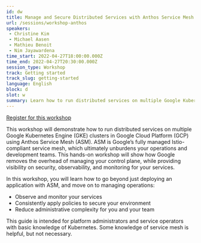 ```yaml
---
id: dw
title: Manage and Secure Distributed Services with Anthos Service Mesh
url: /sessions/workshop-anthos
speakers:
 - Christine Kim
 - Michael Aasen
 - Mathieu Benoit
 - Nim Jayawardena
time_start: 2022-04-27T18:00:00.000Z
time_end: 2022-04-27T20:30:00.000Z
session_type: Workshop
track: Getting started
track_slug: getting-started
language: English
block: d
slot: w
summary: Learn how to run distributed services on multiple Google Kubernetes Engine (GKE) clusters in Google Cloud Platform (GCP) using Anthos Service Mesh (ASM).
---
```


<a class="theme-btn btn-style-one text-white px-3 mb-2" target="_blank" href="https://us02web.zoom.us/webinar/register/WN_Ai0kok2RTCO-ki6SB4XkEw">Register for this workshop</a>

This workshop will demonstrate how to run distributed services on multiple Google Kubernetes Engine (GKE) clusters in Google Cloud Platform (GCP) using Anthos Service Mesh (ASM). ASM is Google’s fully managed Istio-compliant service mesh, which ultimately unburdens your operations and development teams. This hands-on workshop will show how Google removes the overhead of managing your control plane, while providing visibility on security, observability, and monitoring for your services.

In this workshop, you will learn how to go beyond just deploying an application with ASM, and move on to managing operations:
 * Observe and monitor your services
 * Consistently apply policies to secure your environment
 * Reduce administrative complexity for you and your team

This guide is intended for platform administrators and service operators with basic knowledge of Kubernetes. Some knowledge of service mesh is helpful, but not necessary.
